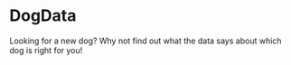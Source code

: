 # DogData

Looking for a new dog? Why not find out what the data says about which dog is right for you!


